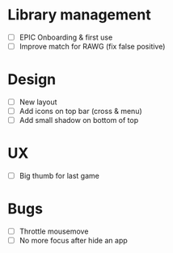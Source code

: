 

# Library management
- [ ] EPIC Onboarding & first use
- [ ] Improve match for RAWG (fix false positive)

# Design
- [ ] New layout
- [ ] Add icons on top bar (cross & menu)
- [ ] Add small shadow on bottom of top

# UX
- [ ] Big thumb for last game

# Bugs
- [ ] Throttle mousemove
- [ ] No more focus after hide an app